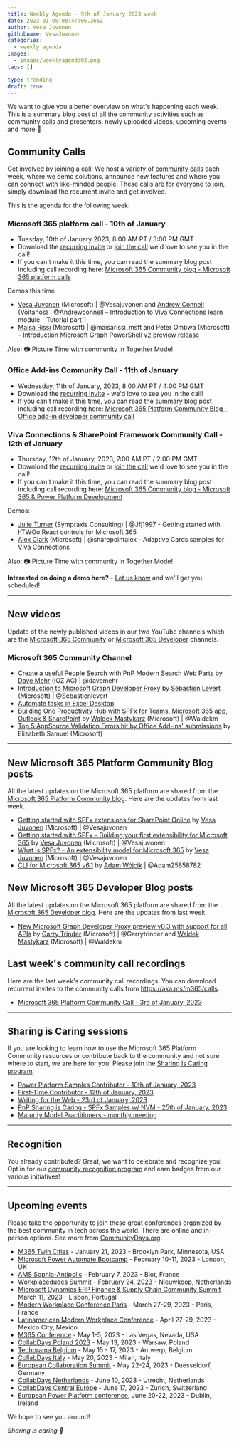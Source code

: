 ```yaml
---
title: Weekly Agenda - 9th of January 2023 week
date: 2023-01-05T08:47:06.365Z
author: Vesa Juvonen
githubname: VesaJuvonen
categories:
  - weekly agenda
images:
  - images/weeklyagenda02.png
tags: []

type: trending
draft: true
---
```



We want to give you a better overview on what's happening each week. This is a summary blog post of all the community activities such as community calls and presenters, newly uploaded videos, upcoming events and more 🚀


## Community Calls

Get involved by joining a call! We host a variety of [community calls](https://aka.ms/m365/calls) each week, where we demo solutions, announce new features and where you can connect with like-minded people. These calls are for everyone to join, simply download the recurrent invite and get involved.

This is the agenda for the following week:

### Microsoft 365 platform call - 10th of January

* Tuesday, 10th of January 2023, 8:00 AM PT / 3:00 PM GMT
* Download the [recurring invite](https://aka.ms/m365-dev-call) or [join the call](https://aka.ms/m365-dev-call-join) we'd love to see you in the call!
* If you can't make it this time, you can read the summary blog post including call recording here: [Microsoft 365 Community blog - Microsoft 365 platform calls](https://pnp.github.io/blog/categories/microsoft-365-platform-call/)

Demos this time

* [Vesa Juvonen](https://twitter.com/vesajuvonen) (Microsoft) | @Vesajuvonen and  [Andrew Connell](https://twitter.com/andrewconnell) (Voitanos) | @Andrewconnell – Introduction to Viva Connections learn module - Tutorial part 1
* [Maisa Rissi](https://twitter.com/maisarissi_msft) (Microsoft) | @maisarissi_msft and Peter Ombwa (Microsoft) – Introduction Microsoft Graph PowerShell v2 preview release

Also: 📷 Picture Time with community in Together Mode!

### Office Add-ins Community Call - 11th of January

* Wednesday, 11th of January, 2023, 8:00 AM PT / 4:00 PM GMT
* Download the [recurring invite](https://aka.ms/officeaddinscommunitycall) - we'd love to see you in the call!
* If you can't make it this time, you can read the summary blog post including call recording here: [Microsoft 365 Platform Community Blog - Office add-in developer community call](https://pnp.github.io/blog/categories/office-add-in-developer-community-call/)



### Viva Connections & SharePoint Framework Community Call - 12th of January

* Thursday, 12th of January, 2023, 7:00 AM PT / 2:00 PM GMT
* Download the [recurring invite](https://aka.ms/spdev-sig-call) or [join the call](https://aka.ms/spdev-sig-call-join) we'd love to see you in the call!
* If you can't make it this time, you can read the summary blog post including call recording here: [Microsoft 365 Community blog - Microsoft 365 & Power Platform Development](https://pnp.github.io/blog/categories/microsoft-365-and-power-platform-development-community-call/)

Demos: 

* [Julie Turner](https://twitter.com/jfj1997) (Sympraxis Consulting) | @Jfj1997 - Getting started with hTWOo React controls for Microsoft 365
* [Alex Clark](https://twitter.com/sharepointalex) (Microsoft) | @sharepointalex - Adaptive Cards samples for Viva Connections

Also: 📷 Picture Time with community in Together Mode!

**Interested on doing a demo here?** - [Let us know](https://aka.ms/m365pnp/request/demo) and we'll get you scheduled!

---

## New videos

Update of the newly published videos in our two YouTube channels which are the [Microsoft 365 Community](https://www.youtube.com/channel/UC_mKdhw-V6CeCM7gTo_Iy7w) or [Microsoft 365 Developer](https://www.youtube.com/channel/UCV_6HOhwxYLXAGd-JOqKPoQ) channels.

### Microsoft 365 Community Channel

* [Create a useful People Search with PnP Modern Search Web Parts](https://www.youtube.com/watch?v=1Ny1nfU1iy0) by [Dave Mehr](https://twitter.com/davemehr) (IOZ AG) | @davemehr
* [Introduction to Microsoft Graph Developer Proxy](https://www.youtube.com/watch?v=jsXliaZCGqg) by [Sébastien Levert](https://twitter.com/sebastienlevert) (Microsoft) | @Sebastienlevert
* [Automate tasks in Excel Desktop](https://www.youtube.com/watch?v=2-247I8DEAU)
* [Building One Productivity Hub with SPFx for Teams, Microsoft 365 app, Outlook & SharePoint](https://www.youtube.com/watch?v=ZvMV192Lqi4) by [Waldek Mastykarz](https://twitter.com/waldekm) (Microsoft) | @Waldekm
* [Top 5 AppSource Validation Errors hit by Office Add-ins' submissions](https://www.youtube.com/watch?v=N47mXIQnEfc) by Elizabeth Samuel (Microsoft)

---

## New Microsoft 365 Platform Community Blog posts

All the latest updates on the Microsoft 365 platform are shared from the [Microsoft 365 Platform Community blog](https://pnp.github.io/blog/). Here are the updates from last week.

* [Getting started with SPFx extensions for SharePoint Online](https://pnp.github.io/blog/post/spfx-03-getting-started-with-spfx-extensions-for-spo/) by [Vesa Juvonen](https://twitter.com/vesajuvonen) (Microsoft) | @Vesajuvonen
* [Getting started with SPFx – Building your first extensibility for Microsoft 365](https://pnp.github.io/blog/post/spfx-02-getting-started-with-spfx/) by [Vesa Juvonen](https://twitter.com/vesajuvonen) (Microsoft) | @Vesajuvonen
* [What is SPFx? – An extensibility model for Microsoft 365](https://pnp.github.io/blog/post/01-what-is-spfx/ ) by [Vesa Juvonen](https://twitter.com/vesajuvonen) (Microsoft) | @Vesajuvonen
* [CLI for Microsoft 365 v6.1](https://pnp.github.io/blog/cli-for-microsoft-365/cli-for-microsoft-365-v6-1/) by [Adam Wójcik](https://twitter.com/Adam25858782) | @Adam25858782


## New Microsoft 365 Developer Blog posts

All the latest updates on the Microsoft 365 platform are shared from the [Microsoft 365 Developer blog](https://devblogs.microsoft.com/microsoft365dev/). Here are the updates from last week.

* [New Microsoft Graph Developer Proxy preview v0.3 with support for all APIs](https://devblogs.microsoft.com/microsoft365dev/microsoft-graph-developer-proxy-v0-3/) by [Garry Trinder](https://twitter.com/garrytrinder) (Microsoft) | @Garrytrinder and [Waldek Mastykarz](https://twitter.com/waldekm) (Microsoft) | @Waldekm


## Last week's community call recordings

Here are the last week's community call recordings. You can download recurrent invites to the community calls from https://aka.ms/m365/calls.


* [Microsoft 365 Platform Community Call - 3rd of January, 2023](https://pnp.github.io/blog/microsoft-365-platform-community-call/2023-01-03/)

---

## Sharing is Caring sessions

If you are looking to learn how to use the Microsoft 365 Platform Community resources or contribute back to the community and not sure where to start, we are here for you! Please join the [Sharing Is Caring program](https://pnp.github.io/sharing-is-caring/).

* [Power Platform Samples Contributor - 10th of January, 2023](https://forms.office.com/pages/responsepage.aspx?id=KtIy2vgLW0SOgZbwvQuRaXDXyCl9DkBHq4A2OG7uLpdUN0hMNTRPWVVWTkhFTk9QQzhFSTRIS1JLSC4u)
* [First-Time Contributor - 12th of January, 2023](https://forms.office.com/pages/responsepage.aspx?id=KtIy2vgLW0SOgZbwvQuRaXDXyCl9DkBHq4A2OG7uLpdUNjAwRVNETlA1MkxIR1MyTEs5STZFVVRJMC4u)
* [Writing for the Web - 23rd of January, 2023](https://forms.office.com/pages/responsepage.aspx?id=KtIy2vgLW0SOgZbwvQuRaXDXyCl9DkBHq4A2OG7uLpdUMFNPNFMyUk9CNFROUjJWTFFGSzdJV0czVC4u)
* [PnP Sharing is Caring - SPFx Samples w/ NVM - 25th of January, 2023](https://forms.office.com/pages/responsepage.aspx?id=KtIy2vgLW0SOgZbwvQuRaXDXyCl9DkBHq4A2OG7uLpdUNEE2SUdTOU1UOEtCTFU3MlM1SERDMlNVNi4u)
* [Maturity Model Practitioners - monthly meeting](https://aka.ms/mm4m365/invite)

---

## Recognition

You already contributed? Great, we want to celebrate and recognize you! Opt in for our [community recognition program](https://pnp.github.io/recognitionprogram/) and earn badges from our various initiatives! 

---

## Upcoming events

Please take the opportunity to join these great conferences organized by the best community in tech across the world. There are online and in-person options. See more from [CommunityDays.org](https://www.communitydays.org/).

* [M365 Twin Cities](https://www.communitydays.org/event/2023-01-21/m365-twin-cities) - January 21, 2023 - Brooklyn Park, Minnesota, USA
* [Microsoft Power Automate Bootcamp](https://events.powercommunity.com/microsoft-power-automate-bootcamp-2023/) - February 10-11, 2023 - London, UK
* [AMS Sophia-Antipolis](https://www.communitydays.org/event/2023-02-07/ams-sophia-antipolis) - February 7, 2023 - Biot, France
* [Workplacedudes Summit](https://www.communitydays.org/event/2023-02-24/workplacedudes-summit) - February 24, 2023 - Nieuwkoop, Netherlands
* [Microsoft Dynamics ERP Finance & Supply Chain Community Summit](https://www.communitydays.org/event/2023-03-11/dynamics-365-finance-and-supply-chain-summit) - March 11, 2023 - Lisbon, Portugal
* [Modern Workplace Conference Paris](https://modern-workplace.pro/) - March 27-29, 2023 - Paris, France
* [Latinamerican Modern Workplace Conference](https://www.communitydays.org/event/2023-04-27/get-cslatam-conference-2023) - April 27-29, 2023 - Mexico City, Mexico
* [M365 Conference](https://m365conf.com/#!/) - May 1-5, 2023 - Las Vegas, Nevada, USA
* [CollabDays Poland 2023](https://www.communitydays.org/event/2023-05-13/collabdays-poland-2023) - May 13, 2023 - Warsaw, Poland
* [Techorama Belgium](https://www.techorama.be/) - May 15 - 17, 2023 - Antwerp, Belgium
* [CollabDays Italy](https://www.collabdays.org/2023-italy/) - May 20, 2023 - Milan, Italy
* [European Collaboration Summit](https://www.collabsummit.eu/) - May 22-24, 2023 - Duesseldorf, Germany
* [CollabDays Netherlands](https://www.communitydays.org/event/2023-06-10/collabdays-netherlands-2023) - June 10, 2023 - Utrecht, Netherlands
* [CollabDays Central Europe](https://www.collabdays.org/2023-ce/) - June 17, 2023 - Zurich, Switzerland
* [European Power Platform conference](https://www.sharepointeurope.com/european-power-platform-conference/), June 20-22, 2023 - Dublin, Ireland

We hope to see you around!

_Sharing is caring 🧡_
